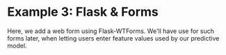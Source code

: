 # Example 3: Flask & Forms

Here, we add a web form using Flask-WTForms. We'll have use for such 
forms later, when letting users enter feature values used by our predictive model. 